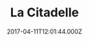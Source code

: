 ---
date: 2017-04-11T12:01:44.000Z
title: La Citadelle
latitude: 46.648376937840915
longitude: -0.2518618088635452
category: checkin
---